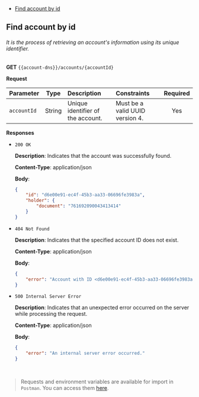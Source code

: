 * [Find account by id](#find_account_by_id)

<div id='find_account_by_id'></div> 

## Find account by id

###### It is the process of retrieving an account's information using its unique identifier.

**GET** `{{account-dns}}/accounts/{accountId}`

**Request**

| Parameter   |  Type  | Description                       | Constraints                     | Required |
|:------------|:------:|:----------------------------------|:--------------------------------|:--------:|
| `accountId` | String | Unique identifier of the account. | Must be a valid UUID version 4. |   Yes    |

**Responses**

- `200 OK`

  **Description**: Indicates that the account was successfully found.

  **Content-Type**: application/json

  **Body**:
    ```json
    {
        "id": "d6e00e91-ec4f-45b3-aa33-06696fe3983a",
        "holder": {
            "document": "761692090043413414"
        }
    }
    ```

- `404 Not Found`

  **Description**: Indicates that the specified account ID does not exist.

  **Content-Type**: application/json

  **Body**:
    ```json
    {
        "error": "Account with ID <d6e00e91-ec4f-45b3-aa33-06696fe3983a> not found."
    }
    ```

- `500 Internal Server Error`

  **Description**: Indicates that an unexpected error occurred on the server while processing the request.

  **Content-Type**: application/json

  **Body**:
    ```json
    {
        "error": "An internal server error occurred."
    }
    ```

<br>

> Requests and environment variables are available for import in `Postman`. You can access them [here](/docs/postman).

